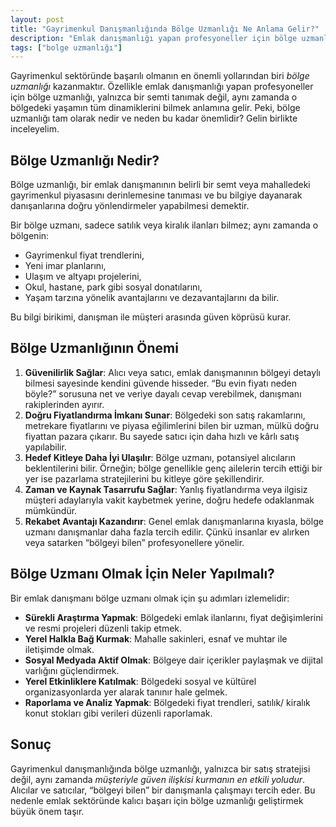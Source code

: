 ```yaml
---
layout: post
title: "Gayrimenkul Danışmanlığında Bölge Uzmanlığı Ne Anlama Gelir?"
description: "Emlak danışmanlığı yapan profesyoneller için bölge uzmanlığı, yalnızca bir semti tanımak değil, aynı zamanda o bölgedeki yaşamın tüm dinamiklerini bilmek anlamına gelir."
tags: ["bolge uzmanlığı"]
---
```


Gayrimenkul sektöründe başarılı olmanın en önemli yollarından biri *bölge uzmanlığı* kazanmaktır. Özellikle emlak danışmanlığı yapan profesyoneller için bölge uzmanlığı, yalnızca bir semti tanımak değil, aynı zamanda o bölgedeki yaşamın tüm dinamiklerini bilmek anlamına gelir. Peki, bölge uzmanlığı tam olarak nedir ve neden bu kadar önemlidir? Gelin birlikte inceleyelim.

## Bölge Uzmanlığı Nedir?

Bölge uzmanlığı, bir emlak danışmanının belirli bir semt veya mahalledeki gayrimenkul piyasasını derinlemesine tanıması ve bu bilgiye dayanarak danışanlarına doğru yönlendirmeler yapabilmesi demektir.

Bir bölge uzmanı, sadece satılık veya kiralık ilanları bilmez; aynı zamanda o bölgenin:

- Gayrimenkul fiyat trendlerini,
- Yeni imar planlarını,
- Ulaşım ve altyapı projelerini,
- Okul, hastane, park gibi sosyal donatılarını,
- Yaşam tarzına yönelik avantajlarını ve dezavantajlarını da bilir.

Bu bilgi birikimi, danışman ile müşteri arasında güven köprüsü kurar.

## Bölge Uzmanlığının Önemi

1. **Güvenilirlik Sağlar**: Alıcı veya satıcı, emlak danışmanının bölgeyi detaylı bilmesi sayesinde kendini güvende hisseder. “Bu evin fiyatı neden böyle?” sorusuna net ve veriye dayalı cevap verebilmek, danışmanı rakiplerinden ayırır.
2. **Doğru Fiyatlandırma İmkanı Sunar**: Bölgedeki son satış rakamlarını, metrekare fiyatlarını ve piyasa eğilimlerini bilen bir uzman, mülkü doğru fiyattan pazara çıkarır. Bu sayede satıcı için daha hızlı ve kârlı satış yapılabilir.
3. **Hedef Kitleye Daha İyi Ulaşılır**: Bölge uzmanı, potansiyel alıcıların beklentilerini bilir. Örneğin; bölge genellikle genç ailelerin tercih ettiği bir yer ise pazarlama stratejilerini bu kitleye göre şekillendirir.
4. **Zaman ve Kaynak Tasarrufu Sağlar**: Yanlış fiyatlandırma veya ilgisiz müşteri adaylarıyla vakit kaybetmek yerine, doğru hedefe odaklanmak mümkündür.
5. **Rekabet Avantajı Kazandırır**: Genel emlak danışmanlarına kıyasla, bölge uzmanı danışmanlar daha fazla tercih edilir. Çünkü insanlar ev alırken veya satarken “bölgeyi bilen” profesyonellere yönelir.

## Bölge Uzmanı Olmak İçin Neler Yapılmalı?

Bir emlak danışmanı bölge uzmanı olmak için şu adımları izlemelidir:

- **Sürekli Araştırma Yapmak**: Bölgedeki emlak ilanlarını, fiyat değişimlerini ve resmi projeleri düzenli takip etmek.
- **Yerel Halkla Bağ Kurmak**: Mahalle sakinleri, esnaf ve muhtar ile iletişimde olmak.
- **Sosyal Medyada Aktif Olmak**: Bölgeye dair içerikler paylaşmak ve dijital varlığını güçlendirmek.
- **Yerel Etkinliklere Katılmak**: Bölgedeki sosyal ve kültürel organizasyonlarda yer alarak tanınır hale gelmek.
- **Raporlama ve Analiz Yapmak**: Bölgedeki fiyat trendleri, satılık/ kiralık konut stokları gibi verileri düzenli raporlamak.

## Sonuç

Gayrimenkul danışmanlığında bölge uzmanlığı, yalnızca bir satış stratejisi değil, aynı zamanda *müşteriyle güven ilişkisi kurmanın en etkili yoludur*. Alıcılar ve satıcılar, “bölgeyi bilen” bir danışmanla çalışmayı tercih eder. Bu nedenle emlak sektöründe kalıcı başarı için bölge uzmanlığı geliştirmek büyük önem taşır.